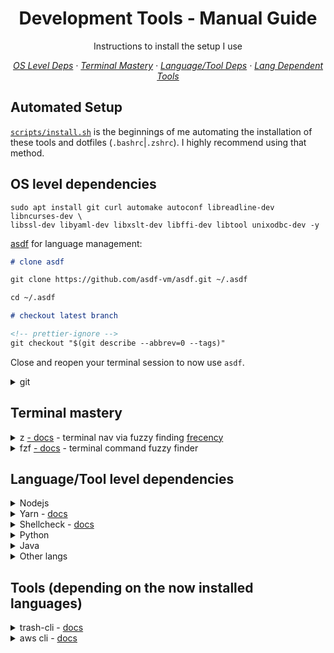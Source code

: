 <h1 align="center">Development Tools - Manual Guide</h1>

<p align="center">Instructions to install the setup I use</p>

<p align="center">
    <em>
     <a href="#os-level-dependencies">OS Level Deps</a>
    · <a href="#terminal-mastery">Terminal Mastery</a>
    · <a href="#languagetool-level-dependencies">Language/Tool Deps</a>
    · <a href="#tools-depending-on-the-now-installed-languages">Lang Dependent Tools</a>
    </em>
</p>

## Automated Setup

[`scripts/install.sh`](../scripts/install.sh) is the beginnings of me automating the installation of these tools and dotfiles (`.bashrc`|`.zshrc`). I highly recommend using that method.

## OS level dependencies

```shell
sudo apt install git curl automake autoconf libreadline-dev libncurses-dev \
libssl-dev libyaml-dev libxslt-dev libffi-dev libtool unixodbc-dev -y
```

[asdf](https://github.com/asdf-vm/asdf) for language management:

```markdown
# clone asdf

git clone https://github.com/asdf-vm/asdf.git ~/.asdf

cd ~/.asdf

# checkout latest branch

<!-- prettier-ignore -->
git checkout "$(git describe --abbrev=0 --tags)"
```

Close and reopen your terminal session to now use `asdf`.

<details>
<summary>git</summary>

```markdown
# git config --global user.name john

git config --global user.name <username>

# git config --global user.email john@gmail.com

git config --global user.email <email>

# git config --global core.editor code

git config --global core.editor <editor>
```

</details>

## Terminal mastery

<details>
<summary>z <a href="https://github.com/rupa/z">- docs</a> - terminal nav via fuzzy finding <a href="https://en.wikipedia.org/wiki/Frecency">frecency</a></summary>

```markdown
cd ~ && wget https://raw.githubusercontent.com/rupa/z/master/z.sh
```

ensure `source "$HOME/z.sh"` is in your `.bashrc` or `.zshrc`.

</details>

<details>
<summary>fzf <a href="https://github.com/junegunn/fzf#using-git">- docs</a> - terminal command fuzzy finder</summary>

```markdown
git clone --depth 1 https://github.com/junegunn/fzf.git ~/.fzf
~/.fzf/install --key-bindings --completion --no-update-rc --no-bash --no-zsh
```

</details>

## Language/Tool level dependencies

<details>
<summary>Nodejs</summary>

```markdown
# plugin

asdf plugin-add nodejs https://github.com/asdf-vm/asdf-nodejs.git

# nodejs release keyring

bash ~/.asdf/plugins/nodejs/bin/import-release-team-keyring

# nodejs LTS & Current

asdf install nodejs 6.15.1
asdf install nodejs 8.14.0
asdf install nodejs 10.14.2

# set as global default

asdf global nodejs 10.14.2
```

</details>

<details>
<summary>Yarn - <a href="https://yarnpkg.com/en/docs/install">docs</a></summary>

```markdown
# add sources

curl -sS https://dl.yarnpkg.com/debian/pubkey.gpg | sudo apt-key add -
echo "deb https://dl.yarnpkg.com/debian/ stable main" | sudo tee /etc/apt/sources.list.d/yarn.list

# remove cmdtest (Ubuntu 18.04)

sudo apt remove cmdtest

# update sources

sudo apt-get update

# install yarn

sudo apt-get install --no-install-recommends yarn -y
yarn --version
```

<details>
<summary>If you are not using the provided <code>.bashrc</code> or <code>.zshrc</code>:</summary>

add the following to your `.*rc`

```shell
PATH="$PATH:/opt/yarn-[version]/bin"
PATH="$PATH:$(yarn global bin)"
export PATH
```

</details>

---

</details>

<details>
<summary>Shellcheck - <a href="https://github.com/koalaman/shellcheck#installing">docs</a></summary>

Ubuntu:

```shell
sudo apt install shellcheck -y
```

Windows:

Download the binary as [directed here](https://github.com/koalaman/shellcheck#installing) from <https://storage.googleapis.com/shellcheck/shellcheck-stable.zip>

</details>

<details>
<summary>Python</summary>

```markdown
# deps

sudo apt-get install -y make build-essential libssl-dev zlib1g-dev libbz2-dev \
libreadline-dev libsqlite3-dev wget curl llvm libncurses5-dev libncursesw5-dev \
xz-utils tk-dev -y

# plugin

asdf plugin-add python https://github.com/tuvistavie/asdf-python.git

# install python

asdf install python 2.7.15
asdf install python 3.7.1

# set as global default

asdf global python 3.7.1 2.7.15
```

Ensure `export PATH=~/.local/bin:$PATH` is in your `.bashrc` or `.zshrc`.

Reload your session: `source ~/.bashrc` or `.zshrc`

**pip with asdf**

```markdown
# required

asdf reshim python

# note the version and the path is within .asdf/installs/

pip --version

pip install --upgrade pip

# ensure the path is still under .asdf/installs/

pip --version
```

</details>

<details>
<summary>Java</summary>

```markdown
# plugin

asdf plugin-add java https://github.com/skotchpine/asdf-java

# latest java version

asdf install java oracle-10.0.2

# set as global default

asdf global java oracle-10.0.2
```

Note: Maven & Gradle installed separately.

</details>

<details>
<summary>Other langs</summary>

```markdown
### ruby

asdf plugin-add ruby
asdf install ruby 2.5.3
asdf global ruby 2.5.3

### golang

asdf plugin-add golang
asdf install golang 1.11.3
asdf global golang 1.11.3

### ocaml

asdf plugin-add ocaml
asdf install ocaml 4.07.0
asdf global ocaml 4.07.0

### rust

asdf plugin-add rust
asdf install rust 1.31.0
asdf global rust 1.31.0
```

By now you surely get the idea for [setting up another lang or tool](https://github.com/asdf-vm/asdf-plugins) with [asdf](https://github.com/asdf-vm/asdf).

</details>

## Tools (depending on the now installed languages)

<details>
<summary>trash-cli - <a href="https://github.com/sindresorhus/trash-cli">docs</a></summary>

```shell
yarn global add trash-cli
```

<details>
<summary>If you are not using the provided <code>/common/.aliases</code> file:</summary>

ensure `alias rm=trash` is in your `.bashrc` or `.zshrc`.

</details>

---

</details>

<details>
<summary>aws cli - <a href="http://docs.aws.amazon.com/cli/latest/userguide/awscli-install-linux.html#awscli-install-linux-pip">docs</a></summary>

```markdown
# install

pip install awscli --upgrade --user
aws --version

# setup

aws configure

# upgrade

pip install awscli --upgrade --user
```

</details>
